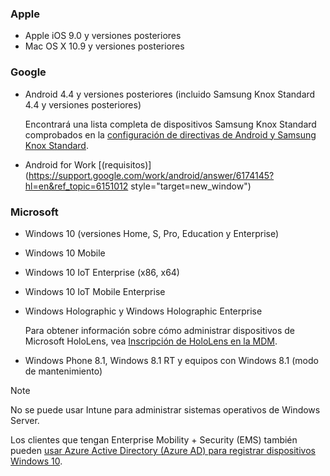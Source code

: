

### <a name="apple"></a>Apple
- Apple iOS 9.0 y versiones posteriores
- Mac OS X 10.9 y versiones posteriores

### <a name="google"></a>Google
- Android 4.4 y versiones posteriores (incluido Samsung Knox Standard 4.4 y versiones posteriores)

  Encontrará una lista completa de dispositivos Samsung Knox Standard comprobados en la [configuración de directivas de Android y Samsung Knox Standard](/intune-classic/android-policy-settings-in-microsoft-intune.md#supported-samsung-knox-standard-devices).


- Android for Work [(requisitos)](https://support.google.com/work/android/answer/6174145?hl=en&ref_topic=6151012 style="target=new_window")

### <a name="microsoft"></a>Microsoft

- Windows 10 (versiones Home, S, Pro, Education y Enterprise)
- Windows 10 Mobile
- Windows 10 IoT Enterprise (x86, x64)
- Windows 10 IoT Mobile Enterprise
- Windows Holographic y Windows Holographic Enterprise

  Para obtener información sobre cómo administrar dispositivos de Microsoft HoloLens, vea [Inscripción de HoloLens en la MDM](https://docs.microsoft.com/hololens/hololens-enroll-mdm).

- Windows Phone 8.1, Windows 8.1 RT y equipos con Windows 8.1 (modo de mantenimiento)

> [!NOTE]
> No se puede usar Intune para administrar sistemas operativos de Windows Server.

Los clientes que tengan Enterprise Mobility + Security (EMS) también pueden [usar Azure Active Directory (Azure AD) para registrar dispositivos Windows 10](/intune-classic/deploy-use/set-up-windows-device-management-with-microsoft-intune#azure-active-directory-enrollment).


